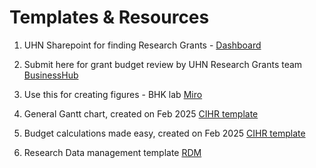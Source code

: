 # Templates & Resources

1. UHN Sharepoint for  finding Research Grants - [Dashboard](https://universityhealthnetwork.sharepoint.com/teams/ResGrantsAwards/SitePages/ResearchGrants.aspx?CT=1744906847181&OR=OWA-NT-Mail&CID=bd15d3c6-acc5-a337-25a8-666a5c706351)

2. Submit here for grant budget review  by UHN Research Grants team [BusinessHub](https://uhn.my.site.com/BusinessHub/s/login/)

3. Use this for creating figures - BHK lab [Miro](https://miro.com/)

4. General Gantt chart, created on Feb 2025 [CIHR template](https://docs.google.com/spreadsheets/d/17USwmErYzX4jQ6MpKmYDNxka5CTuk1EV9ph2BBqSkww/edit?usp=sharing)

5. Budget calculations made easy, created on Feb 2025 [CIHR template](https://docs.google.com/spreadsheets/d/1S2BiEGzVb357udy0Jm3YaL6vq5ukUsXS5L8jSaIwZq0/edit?usp=drive_link)
  
6. Research Data management template [RDM](https://docs.google.com/document/d/1zCZBvnBASAqd8Ii7iBFI9pMLu31oLvpyrdXLNw2Pz2g/edit?usp=drive_link)